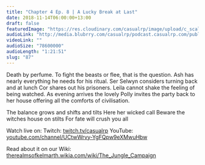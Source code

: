 ```yaml
---
title: "Chapter 4 Ep. 8 | A Lucky Break at Last"
date: 2018-11-14T06:00:00+13:00
draft: false
featuredImage: "https://res.cloudinary.com/casualrp/image/upload/c_scale,f_auto,w_1600/chapter4/Copy_of_fullsizeoutput_1030"
audioLink: "http://media.blubrry.com/casualrp/podcast.casualrp.com/public/Chapter%204%20Ep.%208%20_%20A%20Lucky%20Break%20at%20Last.mp3"
videoLink: ""
audioSize: "78600000"
audioLength: "1:21:51"
slug: "87"
---
```

Death by perfume. To fight the beasts or flee, that is the question. Ash has nearly everything he needs for his ritual. Ser Selwyn considers turning back and at lunch Cor shares out his prisoners. Leila cannot shake the feeling of being watched. As evening arrives the lovely Polly invites the party back to her house offering all the comforts of civilisation.

The balance grows and shifts and tilts
Here her wicked call
Beware the witches house on stilts
For fate will crush you all

Watch live on:
Twitch: [twitch.tv/casualrp](https://www.twitch.tv/casualrp)
YouTube: [youtube.com/channel/UCtwWrvy-YgFQpw9eXMwuHbw](https://www.youtube.com/channel/UCtwWrvy-YgFQpw9eXMwuHbw)

Read about it on our Wiki: [therealmsofkelmarth.wikia.com/wiki/The_Jungle_Campaign](http://therealmsofkelmarth.wikia.com/wiki/The_Jungle_Campaign)
